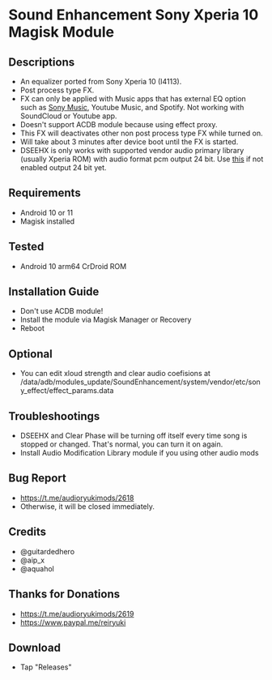 # Sound Enhancement Sony Xperia 10 Magisk Module

## Descriptions
- An equalizer ported from Sony Xperia 10 (I4113).
- Post process type FX.
- FX can only be applied with Music apps that has external EQ option such as [Sony Music](https://github.com/reiryuki/Xperia-Libraries-Magisk-Module), Youtube Music, and Spotify. Not working with SoundCloud or Youtube app.
- Doesn't support ACDB module because using effect proxy.
- This FX will deactivates other non post process type FX while turned on.
- Will take about 3 minutes after device boot until the FX is started.
- DSEEHX is only works with supported vendor audio primary library (usually Xperia ROM) with audio format pcm output 24 bit. Use [this](https://github.com/reiryuki/Hi-Res-Audio-Enabler-Magisk-Module) if not enabled output 24 bit yet.

## Requirements
- Android 10 or 11
- Magisk installed

## Tested
- Android 10 arm64 CrDroid ROM

## Installation Guide
- Don't use ACDB module!
- Install the module via Magisk Manager or Recovery
- Reboot

## Optional
- You can edit xloud strength and clear audio coefisions at /data/adb/modules_update/SoundEnhancement/system/vendor/etc/sony_effect/effect_params.data

## Troubleshootings
- DSEEHX and Clear Phase will be turning off itself every time song is stopped or changed. That's normal, you can turn it on again.
- Install Audio Modification Library module if you using other audio mods

## Bug Report
- https://t.me/audioryukimods/2618
- Otherwise, it will be closed immediately.

## Credits
- @guitardedhero
- @aip_x
- @aquahol

## Thanks for Donations
- https://t.me/audioryukimods/2619
- https://www.paypal.me/reiryuki

## Download
- Tap "Releases"
